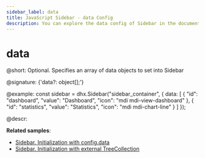 ```yaml
---
sidebar_label: data
title: JavaScript Sidebar - data Config 
description: You can explore the data config of Sidebar in the documentation of the DHTMLX JavaScript UI library. Browse developer guides and API reference, try out code examples and live demos, and download a free 30-day evaluation version of DHTMLX Suite.
---
```


# data

@short: Optional. Specifies an array of data objects to set into Sidebar

@signature: {'data?: object[];'}

@example:
const sidebar = dhx.Sidebar("sidebar_container", {
    data: [
    	{
			"id": "dashboard",
            "value": "Dashboard",
            "icon": "mdi mdi-view-dashboard"
		},
		{
        	"id": "statistics",
        	"value": "Statistics",
        	"icon": "mdi mdi-chart-line"
		}
	]
});

@descr:

**Related samples**:
- [Sidebar. Initialization with config.data](https://snippet.dhtmlx.com/y8y7iw42)
- [Sidebar. Initialization with external TreeCollection](https://snippet.dhtmlx.com/f4wo06yo)

[comment]: # (@related: sidebar/data_loading.md)
